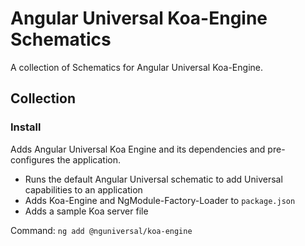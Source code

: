 # Angular Universal Koa-Engine Schematics
A collection of Schematics for Angular Universal Koa-Engine.

## Collection

### Install
Adds Angular Universal Koa Engine and its dependencies and pre-configures the application. 

- Runs the default Angular Universal schematic to add Universal capabilities to an application
- Adds Koa-Engine and NgModule-Factory-Loader to `package.json`
- Adds a sample Koa server file

Command: `ng add @nguniversal/koa-engine`